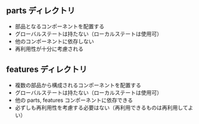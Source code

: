## parts ディレクトリ

- 部品となるコンポーネントを配置する
- グローバルステートは持たない（ローカルステートは使用可）
- 他のコンポーネントに依存しない
- 再利用性が十分に考慮される

## features ディレクトリ

- 複数の部品から構成されるコンポーネントを配置する
- グローバルステートは持たない（ローカルステートは使用可）
- 他の parts, features コンポーネントに依存できる
- 必ずしも再利用性を考慮する必要はない（再利用できるものは再利用してよい）
